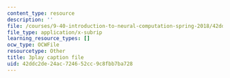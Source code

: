 ```yaml
---
content_type: resource
description: ''
file: /courses/9-40-introduction-to-neural-computation-spring-2018/42ddc2de24ac724652cc9c8fbb7ba728_Oq_k8F2T1Jc.srt
file_type: application/x-subrip
learning_resource_types: []
ocw_type: OCWFile
resourcetype: Other
title: 3play caption file
uid: 42ddc2de-24ac-7246-52cc-9c8fbb7ba728
---
```

